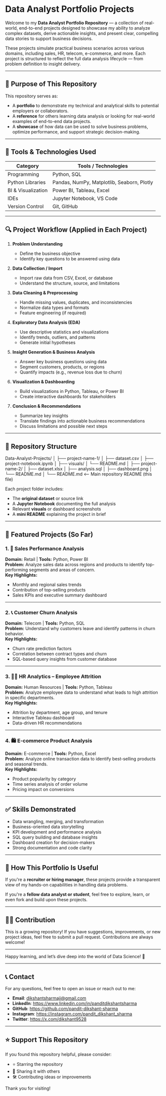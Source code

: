 #  Data Analyst Portfolio Projects

Welcome to my **Data Analyst Portfolio Repository** — a collection of real-world, end-to-end projects designed to showcase my ability to analyze complex datasets, derive actionable insights, and present clear, compelling data stories to support business decisions.

These projects simulate practical business scenarios across various domains, including sales, HR, telecom, e-commerce, and more. Each project is structured to reflect the full data analysis lifecycle — from problem definition to insight delivery.

---

## 🎯 Purpose of This Repository

This repository serves as:
- A **portfolio** to demonstrate my technical and analytical skills to potential employers or collaborators.
- A **reference** for others learning data analysis or looking for real-world examples of end-to-end data projects.
- A **showcase** of how data can be used to solve business problems, optimize performance, and support strategic decision-making.

---

## 🧰 Tools & Technologies Used

| Category         | Tools / Technologies                          |
|------------------|-----------------------------------------------|
| Programming      | Python, SQL                                   |
| Python Libraries | Pandas, NumPy, Matplotlib, Seaborn, Plotly    |
| BI & Visualization | Power BI, Tableau, Excel                   |
| IDEs             | Jupyter Notebook, VS Code                     |
| Version Control  | Git, GitHub                                   |

---

## 🔍 Project Workflow (Applied in Each Project)

1. **Problem Understanding**  
   - Define the business objective  
   - Identify key questions to be answered using data

2. **Data Collection / Import**  
   - Import raw data from CSV, Excel, or database  
   - Understand the structure, source, and limitations

3. **Data Cleaning & Preprocessing**  
   - Handle missing values, duplicates, and inconsistencies  
   - Normalize data types and formats  
   - Feature engineering (if required)

4. **Exploratory Data Analysis (EDA)**  
   - Use descriptive statistics and visualizations  
   - Identify trends, outliers, and patterns  
   - Generate initial hypotheses

5. **Insight Generation & Business Analysis**  
   - Answer key business questions using data  
   - Segment customers, products, or regions  
   - Quantify impacts (e.g., revenue loss due to churn)

6. **Visualization & Dashboarding**  
   - Build visualizations in Python, Tableau, or Power BI  
   - Create interactive dashboards for stakeholders

7. **Conclusion & Recommendations**  
   - Summarize key insights  
   - Translate findings into actionable business recommendations  
   - Discuss limitations and possible next steps

---

## 📁 Repository Structure

Data-Analyst-Projects/
│
├── project-name-1/
│   ├── dataset.csv
│   ├── project-notebook.ipynb
│   ├── visuals/
│   └── README.md
│
├── project-name-2/
│   ├── dataset.xlsx
│   ├── analysis.sql
│   ├── dashboard.png
│   └── README.md
│
└── README.md   <-- Main repository README (this file)


Each project folder includes:
- The **original dataset** or source link
- A **Jupyter Notebook** documenting the full analysis
- Relevant **visuals** or dashboard screenshots
- A **mini README** explaining the project in brief

---

## 📌 Featured Projects (So Far)

### 1. 🛒 Sales Performance Analysis  
**Domain:** Retail | **Tools:** Python, Power BI  
**Problem:** Analyze sales data across regions and products to identify top-performing segments and areas of concern.  
**Key Highlights:**
- Monthly and regional sales trends  
- Contribution of top-selling products  
- Sales KPIs and executive summary dashboard  

---

### 2. 📞 Customer Churn Analysis  
**Domain:** Telecom | **Tools:** Python, SQL  
**Problem:** Understand why customers leave and identify patterns in churn behavior.  
**Key Highlights:**
- Churn rate prediction factors  
- Correlation between contract types and churn  
- SQL-based query insights from customer database  

---

### 3. 👩‍💼 HR Analytics – Employee Attrition  
**Domain:** Human Resources | **Tools:** Python, Tableau  
**Problem:** Analyze employee data to understand what leads to high attrition in specific departments.  
**Key Highlights:**
- Attrition by department, age group, and tenure  
- Interactive Tableau dashboard  
- Data-driven HR recommendations  

---

### 4. 🛍️ E-commerce Product Analysis  
**Domain:** E-commerce | **Tools:** Python, Excel  
**Problem:** Analyze online transaction data to identify best-selling products and seasonal trends.  
**Key Highlights:**
- Product popularity by category  
- Time series analysis of order volume  
- Pricing impact on conversions  

---

## ✅ Skills Demonstrated

- Data wrangling, merging, and transformation  
- Business-oriented data storytelling  
- KPI development and performance analysis  
- SQL query building and database insights  
- Dashboard creation for decision-makers  
- Strong documentation and code clarity  

---

## 🧩 How This Portfolio Is Useful

If you're a **recruiter or hiring manager**, these projects provide a transparent view of my hands-on capabilities in handling data problems.

If you're a **fellow data analyst or student**, feel free to explore, learn, or even fork and build upon these projects.

---

## 👩‍💻 Contribution

This is a growing repository! If you have suggestions, improvements, or new project ideas, feel free to submit a pull request. Contributions are always welcome!

---

Happy learning, and let’s dive deep into the world of Data Science! 🎉

---

## 📞 Contact

For any questions, feel free to open an issue or reach out to me:

- **Email**: dikshantsharmaji@gmail.com
- **LinkedIn**: https://www.linkedin.com/in/panditdikshantsharma
- **GitHub**: https://github.com/pandit-dikshant-sharma
- **Instagram**: https://instagram.com/pandit_dikshant_sharma
- **Twitter**: https://x.com/dikshant9528


---

## ⭐ Support This Repository

If you found this repository helpful, please consider:
- ⭐ Starring the repository
- 🔁 Sharing it with others
- 🛠 Contributing ideas or improvements

Thank you for visiting!

